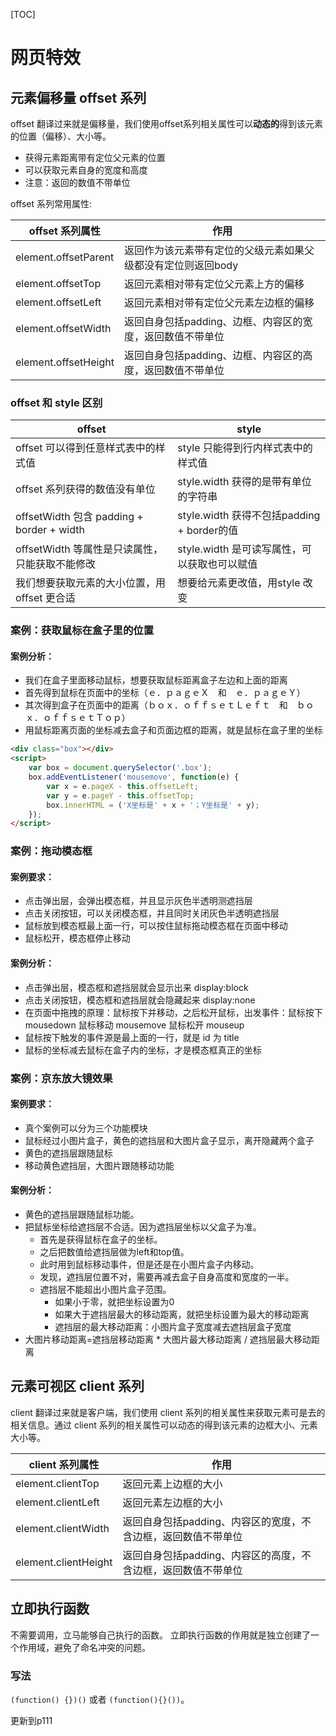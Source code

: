 [TOC]

# 网页特效

## 元素偏移量 offset 系列

offset 翻译过来就是偏移量，我们使用offset系列相关属性可以**动态的**得到该元素的位置（偏移）、大小等。

- 获得元素距离带有定位父元素的位置
- 可以获取元素自身的宽度和高度
- 注意：返回的数值不带单位

offset 系列常用属性:

| offset 系列属性      | 作用                                                         |
| -------------------- | ------------------------------------------------------------ |
| element.offsetParent | 返回作为该元素带有定位的父级元素如果父级都没有定位则返回body |
| element.offsetTop    | 返回元素相对带有定位父元素上方的偏移                         |
| element.offsetLeft   | 返回元素相对带有定位父元素左边框的偏移                       |
| element.offsetWidth  | 返回自身包括padding、边框、内容区的宽度，返回数值不带单位    |
| element.offsetHeight | 返回自身包括padding、边框、内容区的高度，返回数值不带单位    |

### offset 和 style 区别

| offset      | style                                                         |
| -------------------- | ------------------------------------------------------------ |
| offset 可以得到任意样式表中的样式值 | style 只能得到行内样式表中的样式值 |
| offset 系列获得的数值没有单位    | style.width 获得的是带有单位的字符串           |
| offsetWidth 包含 padding + border + width   | style.width 获得不包括padding + border的值    |
| offsetWidth 等属性是只读属性，只能获取不能修改  | style.width 是可读写属性，可以获取也可以赋值  |
| 我们想要获取元素的大小位置，用 offset 更合适 |想要给元素更改值，用style 改变    |

### 案例：获取鼠标在盒子里的位置

#### 案例分析：

- 我们在盒子里面移动鼠标，想要获取鼠标距离盒子左边和上面的距离
- 首先得到鼠标在页面中的坐标（ｅ．ｐａｇｅＸ　和　ｅ．ｐａｇｅＹ）
- 其次得到盒子在页面中的距离（ｂｏｘ．ｏｆｆｓｅｔＬｅｆｔ　和　ｂｏｘ．ｏｆｆｓｅｔＴｏｐ）
- 用鼠标距离页面的坐标减去盒子和页面边框的距离，就是鼠标在盒子里的坐标

```html
<div class="box"></div>
<script>
    var box = document.querySelector('.box');
    box.addEventListener('mousemove', function(e) {
        var x = e.pageX - this.offsetLeft;
        var y = e.pageY - this.offsetTop;
        box.innerHTML = ('X坐标是' + x + '；Y坐标是' + y);
    });
</script>
```

### 案例：拖动模态框

#### 案例要求：

- 点击弹出层，会弹出模态框，并且显示灰色半透明测遮挡层
- 点击关闭按钮，可以关闭模态框，并且同时关闭灰色半透明遮挡层
- 鼠标放到模态框最上面一行，可以按住鼠标拖动模态框在页面中移动
- 鼠标松开，模态框停止移动

#### 案例分析：

- 点击弹出层，模态框和遮挡层就会显示出来 display:block
- 点击关闭按钮，模态框和遮挡层就会隐藏起来 display:none
- 在页面中拖拽的原理：鼠标按下并移动，之后松开鼠标，出发事件：鼠标按下 mousedown  鼠标移动 mousemove  鼠标松开  mouseup
- 鼠标按下触发的事件源是最上面的一行，就是 id 为 title 
- 鼠标的坐标减去鼠标在盒子内的坐标，才是模态框真正的坐标

### 案例：京东放大镜效果

#### 案例要求：

- 真个案例可以分为三个功能模块
- 鼠标经过小图片盒子，黄色的遮挡层和大图片盒子显示，离开隐藏两个盒子
- 黄色的遮挡层跟随鼠标
- 移动黄色遮挡层，大图片跟随移动功能

#### 案例分析：

- 黄色的遮挡层跟随鼠标功能。
- 把鼠标坐标给遮挡层不合适。因为遮挡层坐标以父盒子为准。
	- 首先是获得鼠标在盒子的坐标。
	- 之后把数值给遮挡层做为left和top值。
	- 此时用到鼠标移动事件，但是还是在小图片盒子内移动。
	- 发现，遮挡层位置不对，需要再减去盒子自身高度和宽度的一半。
	- 遮挡层不能超出小图片盒子范围。
		- 如果小于零，就把坐标设置为0
		- 如果大于遮挡层最大的移动距离，就把坐标设置为最大的移动距离
		- 遮挡层的最大移动距离：小图片盒子宽度减去遮挡层盒子宽度
- 大图片移动距离=遮挡层移动距离 * 大图片最大移动距离 / 遮挡层最大移动距离

## 元素可视区 client 系列

client 翻译过来就是客户端，我们使用 client 系列的相关属性来获取元素可是去的相关信息。通过 client 系列的相关属性可以动态的得到该元素的边框大小、元素大小等。

| client 系列属性      | 作用                                                         |
| -------------------- | ------------------------------------------------------------ |
| element.clientTop    | 返回元素上边框的大小      |
| element.clientLeft   | 返回元素左边框的大小      |
| element.clientWidth  | 返回自身包括padding、内容区的宽度，不含边框，返回数值不带单位    |
| element.clientHeight | 返回自身包括padding、内容区的高度，不含边框，返回数值不带单位    |

## 立即执行函数

不需要调用，立马能够自己执行的函数。
立即执行函数的作用就是独立创建了一个作用域，避免了命名冲突的问题。

### 写法

`(function() {})()` 或者 `(function(){}())`。






更新到p111